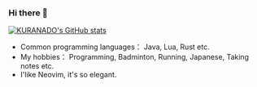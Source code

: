### Hi there 👋

[![KURANADO's GitHub stats](https://github-readme-stats.vercel.app/api?username=KURANADO2&count_private=true&show_icons=true&)](https://github.com/anuraghazra/github-readme-stats)

- Common programming languages： Java, Lua, Rust etc.
- My hobbies： Programming, Badminton, Running, Japanese, Taking notes etc.
- I'like Neovim, it's so elegant.
